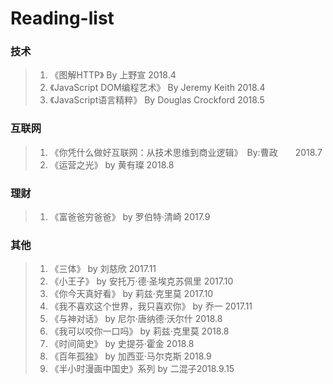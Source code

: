# Reading-list
### 技术
> 1. 《图解HTTP》 By 上野宣 2018.4
> 2. 《JavaScript DOM编程艺术》 By Jeremy Keith 2018.4
> 3. 《JavaScript语言精粹》 By Douglas Crockford 2018.5

### 互联网
> 1. 《你凭什么做好互联网：从技术思维到商业逻辑》　By:曹政　　2018.7
> 2. 《运营之光》 by 黄有璨 2018.8

### 理财
> 1. 《富爸爸穷爸爸》 by 罗伯特·清崎 2017.9

### 其他
> 1. 《三体》 by 刘慈欣 2017.11
> 2. 《小王子》 by 安托万·德·圣埃克苏佩里  2017.10
> 3. 《你今天真好看》 by 莉兹·克里莫   2017.10
> 4. 《我不喜欢这个世界，我只喜欢你》 by 乔一  2017.11
> 5. 《与神对话》 by 尼尔·唐纳德·沃尔什 2018.8
> 6. 《我可以咬你一口吗》 by 莉兹·克里莫   2018.8
> 7. 《时间简史》 by 史提芬·霍金  2018.8
> 8. 《百年孤独》 by 加西亚·马尔克斯  2018.9
> 9. 《半小时漫画中国史》系列 by 二混子2018.9.15
